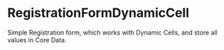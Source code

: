 # RegistrationFormDynamicCell

Simple Registration form, which works with Dynamic Cells, and store all values in Core Data.
